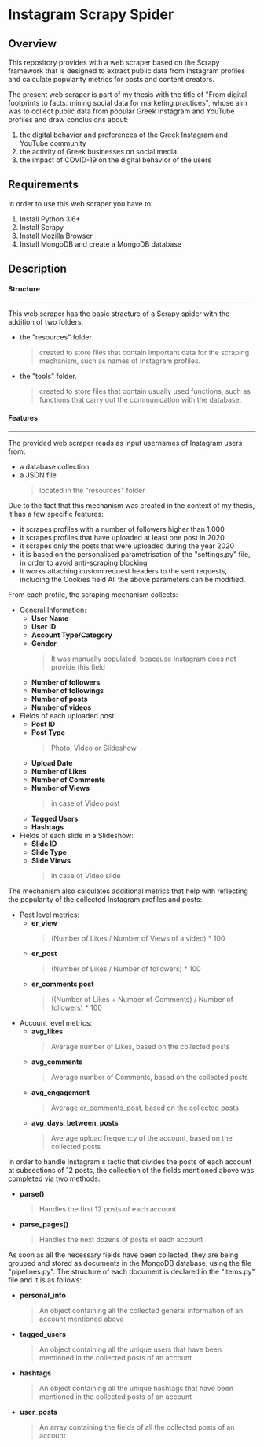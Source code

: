 Instagram Scrapy Spider
=======================

Overview
---------
This repository provides with a web scraper based on the Scrapy framework that is designed to extract public data from Instagram profiles and calculate popularity metrics for posts and content creators. 

The present web scraper is part of my thesis with the title of "From digital footprints to facts: mining social data for marketing practices", whose aim was to collect public data from popular Greek Instagram and YouTube profiles and draw conclusions about:
1. the digital behavior and preferences of the Greek Instagram and YouTube community
2. the activity of Greek businesses on social media
3. the impact of COVID-19 on the digital behavior of the users

Requirements
------------
In order to use this web scraper you have to:
1. Install Python 3.6+
2. Install Scrapy
3. Install Mozilla Browser
4. Install MongoDB and create a MongoDB database

Description
---------------------------

#### Structure
---------------------------

This web scraper has the basic stracture of a Scrapy spider with the addition of two folders: 
* the "resources" folder 
    >created to store files that contain important data for the scraping mechanism, such as names of Instagram profiles.
* the "tools" folder.
    >created to store files that contain usually used functions, such as functions that carry out the communication with the database.

####  Features
-----------------------------

The provided web scraper reads as input usernames of Instagram users from:
* a database collection
* a JSON file 
    >located in the "resources" folder

Due to the fact that this mechanism was created in the context of my thesis, it has a few specific features:
* it scrapes profiles with a number of followers higher than 1.000 
* it scrapes profiles that have uploaded at least one post in 2020
* it scrapes only the posts that were uploaded during the year 2020
* it is based on the personalised parametrisation of the "settings.py" file, in order to avoid anti-scraping blocking 
* it works attaching custom request headers to the sent requests, including the Cookies field
All the above parameters can be modified.

From each profile, the scraping mechanism collects:
* General Information:
    * **User Name**
    * **User ID**
    * **Account Type/Category**
    * **Gender**
        >It was manually populated, beacause Instagram does not provide this field
    * **Number of followers**
    * **Number of followings**
    * **Number of posts**
    * **Number of videos**
* Fields of each uploaded post:
    * **Post ID**
    * **Post Type** 
        >Photo, Video or Slideshow
    * **Upload Date**
    * **Number of Likes**
    * **Number of Comments**
    * **Number of Views**
        >in case of Video post
    * **Tagged Users**
    * **Hashtags**
* Fields of each slide in a Slideshow:
    * **Slide ID**
    * **Slide Type**
    * **Slide Views**
        >in case of Video slide

The mechanism also calculates additional metrics that help with reflecting the popularity of the collected Instagram profiles and posts:
* Post level metrics:
    * **er_view**
        >(Number of Likes / Number of Views of a video) * 100
    * **er_post**
        >(Number of Likes / Number of followers) * 100
    * **er_comments post**
        >((Number of Likes + Number of Comments) / Number of followers) * 100
* Account level metrics:
    * **avg_likes**
        >Average number of Likes, based on the collected posts
    * **avg_comments**
        >Average number of Comments, based on the collected posts
    * **avg_engagement**
        >Average er_comments_post, based on the collected posts
    * **avg_days_between_posts**
        >Average upload frequency of the account, based on the collected posts

In order to handle Instagram's tactic that divides the posts of each account at subsections of 12 posts, the collection of the fields mentioned above was completed via two methods:
* **parse()**
    >Handles the first 12 posts of each account
* **parse_pages()**
    >Handles the next dozens of posts of each account

As soon as all the necessary fields have been collected, they are being grouped and stored as documents in the MongoDB database, using the file "pipelines.py". The structure of each document is declared in the "items.py" file and it is as follows:
* **personal_info**
    >An object containing all the collected general information of an account mentioned above
* **tagged_users**
    >An object containing all the unique users that have been mentioned in the collected posts of an account
* **hashtags**
    >An object containing all the unique hashtags that have been mentioned in the collected posts of an account
* **user_posts**
    >An array containing the fields of all the collected posts of an account 
